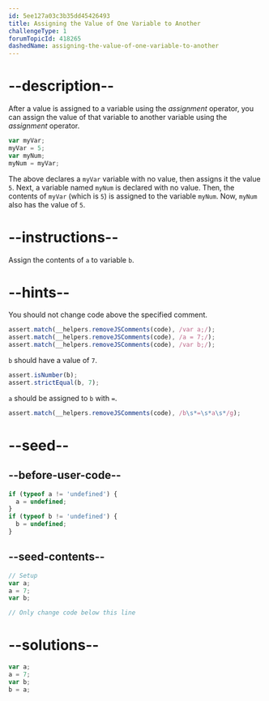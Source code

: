 ```yaml
---
id: 5ee127a03c3b35dd45426493
title: Assigning the Value of One Variable to Another
challengeType: 1
forumTopicId: 418265
dashedName: assigning-the-value-of-one-variable-to-another
---
```


# --description--

After a value is assigned to a variable using the <dfn>assignment</dfn> operator, you can assign the value of that variable to another variable using the <dfn>assignment</dfn> operator.

```js
var myVar;
myVar = 5;
var myNum;
myNum = myVar;
```

The above declares a `myVar` variable with no value, then assigns it the value `5`. Next, a variable named `myNum` is declared with no value. Then, the contents of `myVar` (which is `5`) is assigned to the variable `myNum`. Now, `myNum` also has the value of `5`.

# --instructions--

Assign the contents of `a` to variable `b`.

# --hints--

You should not change code above the specified comment.

```js
assert.match(__helpers.removeJSComments(code), /var a;/);
assert.match(__helpers.removeJSComments(code), /a = 7;/);
assert.match(__helpers.removeJSComments(code), /var b;/);
```

`b` should have a value of `7`.

```js
assert.isNumber(b);
assert.strictEqual(b, 7); 
```

`a` should be assigned to `b` with `=`.

```js
assert.match(__helpers.removeJSComments(code), /b\s*=\s*a\s*/g);
```

# --seed--

## --before-user-code--

```js
if (typeof a != 'undefined') {
  a = undefined;
}
if (typeof b != 'undefined') {
  b = undefined;
}
```

## --seed-contents--

```js
// Setup
var a;
a = 7;
var b;

// Only change code below this line
```

# --solutions--

```js
var a;
a = 7;
var b;
b = a;
```

